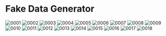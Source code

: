 # Fake Data Generator

  <img src="Fake Data Generator-images/0001.jpg" title="0001">
  <img src="Fake Data Generator-images/0002.jpg" title="0002">
  <img src="Fake Data Generator-images/0003.jpg" title="0003">
  <img src="Fake Data Generator-images/0004.jpg" title="0004">
  <img src="Fake Data Generator-images/0005.jpg" title="0005">
  <img src="Fake Data Generator-images/0006.jpg" title="0006">
  <img src="Fake Data Generator-images/0007.jpg" title="0007">
  <img src="Fake Data Generator-images/0008.jpg" title="0008">
  <img src="Fake Data Generator-images/0009.jpg" title="0009">
  <img src="Fake Data Generator-images/0010.jpg" title="0010">
  <img src="Fake Data Generator-images/0011.jpg" title="0011">
  <img src="Fake Data Generator-images/0012.jpg" title="0012">
  <img src="Fake Data Generator-images/0013.jpg" title="0013">
  <img src="Fake Data Generator-images/0014.jpg" title="0014">
  <img src="Fake Data Generator-images/0015.jpg" title="0015">
  <img src="Fake Data Generator-images/0016.jpg" title="0016">
  <img src="Fake Data Generator-images/0017.jpg" title="0017">
  <img src="Fake Data Generator-images/0018.jpg" title="0018">
  
 


